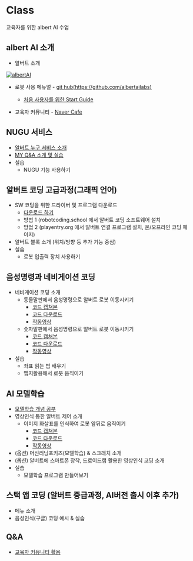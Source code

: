 # Class
교육자를 위한 albert AI 수업


albert AI 소개
--

 - 알버트 소개
 
 [![albertAI](http://img.youtube.com/vi/OWPsWUVkr_I/0.jpg)](https://youtu.be/OWPsWUVkr_I)


 - 로봇 사용 메뉴얼 - [git hub(https://github.com/albertailabs)](https://github.com/albertailabs) 
 
   - [처음 사용자를 위한 Start Guide](https://github.com/albertailabs/StartGuide)
   
 - 교육자 커뮤니티 - [Naver Cafe](https://cafe.naver.com/albertai)


NUGU 서비스 
--
- [알버트 누구 서비스 소개](https://github.com/albertailabs/Nugu)
- [MY Q&A 소개 및 실습](https://github.com/albertailabs/Social-MyQA)
- 실습
  - NUGU 기능 사용하기
 

알버트 코딩 고급과정(그래픽 언어)
--
- SW 코딩을 위한 드라이버 및 프로그램 다운로드
  - [다운로드 하기](https://github.com/albertailabs/SWCoding)
  - 방법 1 (robotcoding.school 에서 알버트 코딩 소프트웨어 설치
  - 방법 2 (playentry.org 에서 알버트 연결 프로그램 설치, 온/오프라인 코딩 페이지)
- 알버트 블록 소개 (위치/방향 등 추가 기능 중심)
- 실습
  - 로봇 입출력 장치 사용하기 
 

음성명령과 네비게이션 코딩
--
- 네비게이션 코딩 소개
  - 동물말판에서 음성명령으로 알버트 로봇 이동시키기
    - [코드 캡쳐본](https://github.com/albertailabs/Class/blob/master/%E1%84%8B%E1%85%A6%E1%86%AB%E1%84%90%E1%85%B3%E1%84%85%E1%85%B5_%E1%84%83%E1%85%A9%E1%86%BC%E1%84%86%E1%85%AE%E1%86%AF%E1%84%91%E1%85%A1%E1%86%AB%E1%84%91%E1%85%A1%E1%86%AB_%E1%84%8F%E1%85%A9%E1%84%83%E1%85%B3.pdf)
    - [코드 다운로드](https://github.com/albertailabs/Class/raw/master/%E1%84%8B%E1%85%A1%E1%86%AF%E1%84%87%E1%85%A5%E1%84%90%E1%85%B3_%E1%84%8B%E1%85%A6%E1%86%AB%E1%84%90%E1%85%B3%E1%84%85%E1%85%B5_%E1%84%83%E1%85%A9%E1%86%BC%E1%84%86%E1%85%AE%E1%86%AF%E1%84%86%E1%85%A1%E1%86%AF%E1%84%91%E1%85%A1%E1%86%AB%E1%84%8B%E1%85%A8%E1%84%8C%E1%85%A6.ent)
    - [작동영상](https://youtu.be/deA_1nKoCxM)
  - 숫자말판에서 음성명령으로 알버트 로봇 이동시키기
    - [코드 캡쳐본](https://github.com/albertailabs/Class/blob/master/%E1%84%8B%E1%85%A1%E1%86%AF%E1%84%87%E1%85%A5%E1%84%90%E1%85%B3_%E1%84%8B%E1%85%A6%E1%86%AB%E1%84%90%E1%85%B3%E1%84%85%E1%85%B5_%E1%84%89%E1%85%AE%E1%86%BA%E1%84%8C%E1%85%A1%E1%84%86%E1%85%A1%E1%86%AF%E1%84%91%E1%85%A1%E1%86%AB%E1%84%8F%E1%85%A9%E1%84%83%E1%85%B3.pdf)
    - [코드 다운로드](https://github.com/albertailabs/Class/raw/master/%E1%84%8B%E1%85%A1%E1%86%AF%E1%84%87%E1%85%A5%E1%84%90%E1%85%B3_%E1%84%8B%E1%85%A6%E1%86%AB%E1%84%90%E1%85%B3%E1%84%85%E1%85%B5_%E1%84%89%E1%85%AE%E1%86%BA%E1%84%8C%E1%85%A1%E1%84%86%E1%85%A1%E1%86%AF%E1%84%91%E1%85%A1%E1%86%AB%E1%84%8B%E1%85%A8%E1%84%8C%E1%85%A6.ent)
    - [작동영상](https://youtu.be/fxqsQbNNGDs) 
- 실습
  - 좌표 읽는 법 배우기 
  - 맵지활용해서 로봇 움직이기

 

AI 모델학습
--
- [모델학습 개념 공부](https://teachablemachine.withgoogle.com/)
- 영상인식 통한 알버트 제어 소개
  - 이미지 화살표를 인식하여 로봇 앞뒤로 움직이기 
    - [코드 캡쳐본](https://github.com/albertailabs/Class/blob/master/%E1%84%8B%E1%85%A1%E1%86%AF%E1%84%87%E1%85%A5%E1%84%90%E1%85%B3_%E1%84%8B%E1%85%A6%E1%86%AB%E1%84%90%E1%85%B3%E1%84%85%E1%85%B5_%E1%84%92%E1%85%AA%E1%84%89%E1%85%A1%E1%86%AF%E1%84%91%E1%85%AD%E1%84%8B%E1%85%B5%E1%86%AB%E1%84%89%E1%85%B5%E1%86%A8%E1%84%8F%E1%85%A9%E1%84%83%E1%85%B3.pdf)
    - [코드 다운로드](https://github.com/albertailabs/Class/raw/master/%E1%84%8B%E1%85%A1%E1%86%AF%E1%84%87%E1%85%A5%E1%84%90%E1%85%B3_%E1%84%8B%E1%85%A6%E1%86%AB%E1%84%90%E1%85%B3%E1%84%85%E1%85%B5_%E1%84%92%E1%85%AA%E1%84%89%E1%85%A1%E1%86%AF%E1%84%91%E1%85%AD%E1%84%8B%E1%85%B5%E1%86%AB%E1%84%89%E1%85%B5%E1%86%A8%E1%84%8B%E1%85%A8%E1%84%8C%E1%85%A6.ent)
    - [작동영상](https://youtu.be/i-gIjgEICAY)
- (옵션) 머신러닝포키즈(모델학습) & 스크래치 소개
- (옵션) 알버트에 스마트폰 장착, 드로이드캠 활용한 영상인식 코딩 소개 
- 실습
  - 모델학습 프로그램 만들어보기 
 

스택 앱 코딩 (알버트 중급과정, AI버전 출시 이후 추가)
--
- 메뉴 소개
- 음성인식(구글) 코딩 예시 & 실습

Q&A
--
 - [교육자 커뮤니티 활용](https://cafe.naver.com/albertai)
